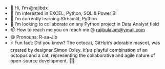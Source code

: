 - 👋 Hi, I’m @rajibdx
- 👀 I’m interested in EXCEL, Python, SQL & Power BI
- 🌱 I’m currently learning Streamlit, Python
- 💞️ I’m looking to collaborate on any Python project in Data Analyst field
- 📫 How to reach me you cn reach me @ rajibulalam@ymail.com
- 😄 Pronouns: R-aa-Jib
- ⚡ Fun fact: Did you know? The octocat, GitHub’s adorable mascot, was created by designer Simon Oxley. It’s a playful combination of an octopus and a cat, representing the collaborative and agile nature of open-source development. 🐙🐱

<!---
rajibdx/rajibdx is a ✨ special ✨ repository because its `README.md` (this file) appears on your GitHub profile.
You can click the Preview link to take a look at your changes.
--->
